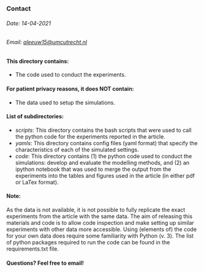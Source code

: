 ### Contact 
###### Date: 14-04-2021
###### Email: aleeuw15@umcutrecht.nl


#### This directory contains:
- The code used to conduct the experiments.

#### For patient privacy reasons, it does NOT contain:
- The data used to setup the simulations.

#### List of subdirectories:
- _scripts_: This directory contains the bash scripts that were used to call the python code for the experiments reported in the article.
- _yamls_: This directory contains config files (yaml format) that specify the characteristics of each of the simulated settings.
- _code_: This directory contains (1) the python code used to conduct the simulations: develop and evaluate the modelling methods, and (2) an ipython notebook that was used to merge the output from the experiments into the tables and figures used in the article (in either pdf or LaTex format).


#### Note: 
As the data is not available, it is not possible to fully replicate the exact experiments from the article with the same data. The aim of releasing this materials and code is to allow code inspection and make setting up similar experiments with other data more accessible. Using (elements of) the code for your own data does require some familiarity with Python (v. 3). The list of python packages required to run the code can be found in the requirements.txt file.

#### Questions? Feel free to email!
